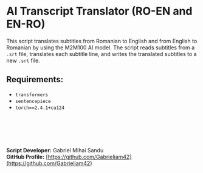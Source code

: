 # AI Transcript Translator (RO-EN and EN-RO)

This script translates subtitles from Romanian to English and from English to Romanian by using the M2M100 AI model.
The script reads subtitles from a `.srt` file, translates each subtitle line, and writes the translated subtitles to a new `.srt` file.

## Requirements:

- `transformers`
- `sentencepiece`
- `torch==2.4.1+cu124`

<br><br>















<br><br>
**Script Developer:** Gabriel Mihai Sandu  
**GitHub Profile:** [https://github.com/Gabrieliam42](https://github.com/Gabrieliam42)
